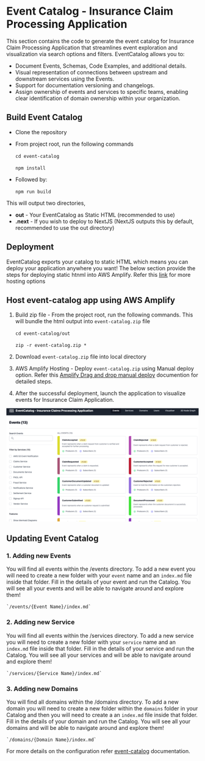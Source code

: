 # Event Catalog - Insurance Claim Processing Application
This section contains the code to generate the event catalog for Insurance Claim Processing Application that streamlines event exploration and visualization via search options and filters. EventCatalog allows you to:
- Document Events, Schemas, Code Examples, and additional details.
- Visual representation of connections between upstream and downstream services using the Events.
- Support for documentation versioning and changelogs.
- Assign ownership of events and services to specific teams, enabling clear identification of domain ownership within your organization.


## Build Event Catalog
* Clone the repository
* From project root, run the following commands

    `cd event-catalog`
    
    `npm install`

* Followed by:

    `npm run build`

This will output two directories,

* **out** - Your EventCatalog as Static HTML (recommended to use)
* **.next** - If you wish to deploy to NextJS (NextJS outputs this by default, recommended to use the out directory)

## Deployment
EventCatalog exports your catalog to static HTML which means you can deploy your application anywhere you want!
The below section provide the steps for deploying static htnml into AWS Amplify. 
Refer this [link](https://www.eventcatalog.dev/docs/guides/deployment) for more hosting options 

## Host event-catalog app using AWS Amplify 
1. Build zip file -
From the project root, run the following commands. This will bundle the html output into `event-catalog.zip` file 
  
   `cd event-catalog/out`
   
   `zip -r event-catalog.zip *` 
   
2. Download `event-catalog.zip` file into local directory
3. AWS Amplify Hosting - Deploy `event-catalog.zip` using Manual deploy option. Refer this [Amplify Drag and drop manual deploy](https://docs.aws.amazon.com/amplify/latest/userguide/manual-deploys.html) documention for detailed steps.
4. After the successful deployment, launch the application to visualize events for Insurance Claim Application.

![Event Catalog for Insurance Claim Application](./event-catalog-ui.png)

## Updating Event Catalog 
### 1. Adding new Events
You will find all events within the /events directory. To add a new event you will need to create a new folder with your `event` name and an `index.md` file inside that folder.
Fill in the details of your event and run the Catalog. You will see all your events and will be able to navigate around and explore them!

    `/events/{Event Name}/index.md`

### 2. Adding new Service
You will find all events within the /services directory. To add a new service you will need to create a new folder with your `service` name and an `index.md` file inside that folder.
Fill in the details of your service and run the Catalog. You will see all your services and will be able to navigate around and explore them!

    `/services/{Service Name}/index.md`

### 3. Adding new Domains
You will find all domains within the /domains directory. To add a new domain you will need to create a new folder within the `domains` folder in your Catalog and then you will need to create a an `index.md` file inside that folder.
Fill in the details of your domain and run the Catalog. You will see all your domains and will be able to navigate around and explore them!
    
    `/domains/{Domain Name}/index.md`

For more details on the configuration refer [event-catalog](https://www.eventcatalog.dev/docs/configuration) documentation. 
